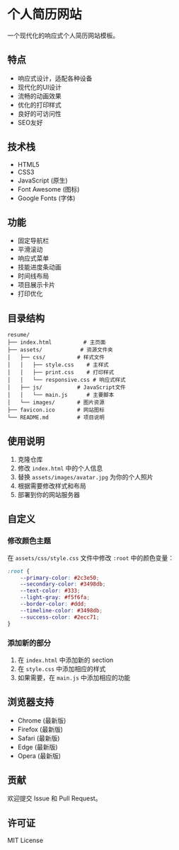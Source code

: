 # 个人简历网站

一个现代化的响应式个人简历网站模板。

## 特点

- 响应式设计，适配各种设备
- 现代化的UI设计
- 流畅的动画效果
- 优化的打印样式
- 良好的可访问性
- SEO友好

## 技术栈

- HTML5
- CSS3
- JavaScript (原生)
- Font Awesome (图标)
- Google Fonts (字体)

## 功能

- 固定导航栏
- 平滑滚动
- 响应式菜单
- 技能进度条动画
- 时间线布局
- 项目展示卡片
- 打印优化

## 目录结构

```
resume/
├── index.html          # 主页面
├── assets/            # 资源文件夹
│   ├── css/          # 样式文件
│   │   ├── style.css    # 主样式
│   │   ├── print.css    # 打印样式
│   │   └── responsive.css # 响应式样式
│   ├── js/           # JavaScript文件
│   │   └── main.js      # 主要脚本
│   └── images/       # 图片资源
├── favicon.ico       # 网站图标
└── README.md         # 项目说明
```

## 使用说明

1. 克隆仓库
2. 修改 `index.html` 中的个人信息
3. 替换 `assets/images/avatar.jpg` 为你的个人照片
4. 根据需要修改样式和布局
5. 部署到你的网站服务器

## 自定义

### 修改颜色主题

在 `assets/css/style.css` 文件中修改 `:root` 中的颜色变量：

```css
:root {
    --primary-color: #2c3e50;
    --secondary-color: #3498db;
    --text-color: #333;
    --light-gray: #f5f6fa;
    --border-color: #ddd;
    --timeline-color: #3498db;
    --success-color: #2ecc71;
}
```

### 添加新的部分

1. 在 `index.html` 中添加新的 section
2. 在 `style.css` 中添加相应的样式
3. 如果需要，在 `main.js` 中添加相应的功能

## 浏览器支持

- Chrome (最新版)
- Firefox (最新版)
- Safari (最新版)
- Edge (最新版)
- Opera (最新版)

## 贡献

欢迎提交 Issue 和 Pull Request。

## 许可证

MIT License 